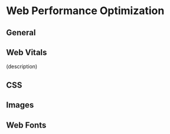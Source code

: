 # Web Performance Optimization

## General

<!-- Fast load times -->
<!-- https://web.dev/fast/#build-a-performance-culture -->
<!-- Webperformance and Compression -->
<!-- https://calendar.perfplanet.com/2022/webperformance-and-compression/ -->
<!-- Fast is good, instant is better! -->
<!-- https://calendar.perfplanet.com/2022/fast-is-good-instant-is-better/ -->
<!-- Optimizing resource loading with the Fetch Priority API -->
<!-- https://web.dev/fetch-priority/ -->
<!-- What is page bloat? And how is it hurting your business, your search rank, and your users? -->
<!-- https://www.speedcurve.com/blog/page-bloat-web-performance/ -->
<!-- https://www.speedcurve.com/blog/ -->

## Web Vitals

(description)

<!-- core-web-vitals -->
<!-- https://csswizardry.com/2023/07/core-web-vitals-for-search-engine-optimisation/ -->
<!-- Our top Core Web Vitals recommendations for 2023 -->
<!-- https://web.dev/top-cwv-2023/ -->
<!-- INP - Optimize Interaction to Next Paint -->
<!-- https://web.dev/optimize-inp/ -->
<!-- Interaction to Next Paint -->
<!-- https://imkev.dev/inp -->
<!-- Largest Contentful Paint (LCP[FE]) -->
<!-- https://calendar.perfplanet.com/2022/lcpfe/ -->
<!-- Priority Hints and optimizing LCPs -->
<!-- https://imkev.dev/fetchpriority-opportunity -->
<!-- Time to First Byte (TTFB) -->
<!-- https://web.dev/ttfb/ -->
<!-- https://csswizardry.com/2019/08/time-to-first-byte-what-it-is-and-why-it-matters/ -->

## CSS

<!-- The truth about CSS selector performance -->
<!-- https://blogs.windows.com/msedgedev/2023/01/17/the-truth-about-css-selector-performance/ -->
<!-- Loading CSS - Performance Cheatsheet -->
<!-- https://imkev.dev/loading-css -->

## Images

<!-- Reduce Image Sizes by Removing Metadata -->
<!-- https://calendar.perfplanet.com/2022/reduce-image-sizes-by-removing-metadata/ -->
<!-- A Guide To Image Optimization On Jamstack Sites -->
<!-- https://www.smashingmagazine.com/2022/11/guide-image-optimization-jamstack-sites/ -->
<!-- Learn Images -->
<!-- https://web.dev/learn/images/ -->

<!-- decode=(async|sync), loading=(lazy|eager), fetchpriority=(high|low) -->
<!-- https://web.dev/fetch-priority/ -->
<!-- https://web.dev/browser-level-image-lazy-loading/ -->
<!-- https://web.dev/learn/design/responsive-images/#deliver-your-images -->

## Web Fonts

<!-- https://web.dev/font-best-practices/ -->
<!-- https://web.dev/avoid-invisible-text -->
<!-- https://web.dev/optimize-webfont-loading -->
<!-- https://web.dev/reduce-webfont-size -->

<!-- TODO (delegate/spread, create a file per topic) -->
